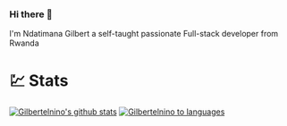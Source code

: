 ### Hi there 👋

I'm Ndatimana Gilbert a self-taught passionate Full-stack developer from Rwanda

# 💹 Stats
[![Gilbertelnino's github stats](https://github-readme-stats.vercel.app/api?username=Gilbertelnino)](https://github.com/Gilbertelnino)
[![Gilbertelnino to languages](https://github-readme-stats.vercel.app/api/top-langs/?username=Gilbertelnino&theme=buefy&layout=compact)](https://github.com/Gilbertelnino)


<!--
**Gilbertelnino/Gilbertelnino** is a ✨ _special_ ✨ repository because its `README.md` (this file) appears on your GitHub profile.

I'm Ndatimana Gilbert a self-taught passionate Full-stack developer from Rwanda

- 🔭 I’m currently working on ...
- 🌱 I’m currently learning ...
- 👯 I’m looking to collaborate on ...
- 🤔 I’m looking for help with ...
- 💬 Ask me about ...
- 📫 How to reach me: ...
- 😄 Pronouns: ...
- ⚡ Fun fact: ...
-->
